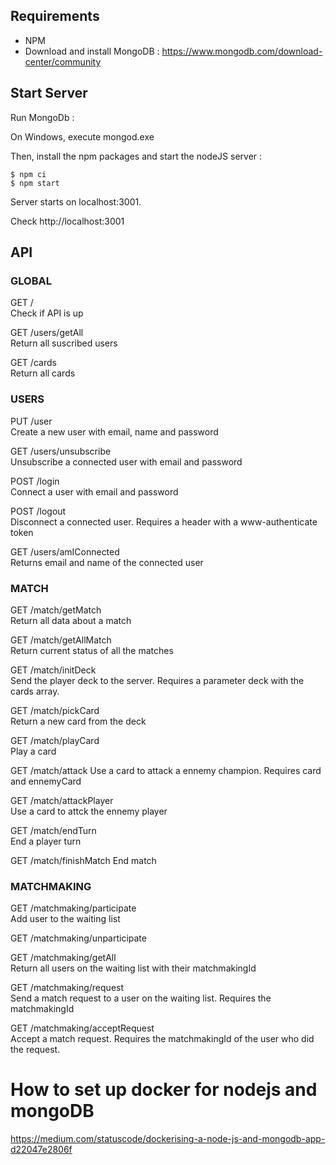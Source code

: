 ## Requirements

- NPM
- Download and install MongoDB : https://www.mongodb.com/download-center/community

## Start Server

Run MongoDb :

On Windows, execute mongod.exe

Then, install the npm packages and start the nodeJS server :

```
$ npm ci
$ npm start
```

Server starts on localhost:3001.

Check http://localhost:3001

## API

### GLOBAL  
  
GET /  
Check if API is up

GET /users/getAll  
Return all suscribed users

GET /cards  
Return all cards

### USERS

PUT /user    
Create a new user with email, name and password

GET /users/unsubscribe  
Unsubscribe a connected user with email and password

POST /login  
Connect a user with email and password

POST /logout   
Disconnect a connected user. Requires a header with a www-authenticate token

GET /users/amIConnected  
Returns email and name of the connected user

### MATCH

GET /match/getMatch  
Return all data about a match

GET /match/getAllMatch  
Return current status of all the matches

GET /match/initDeck  
Send the player deck to the server. Requires a parameter deck with the cards array.

GET /match/pickCard  
Return a new card from the deck

GET /match/playCard  
Play a card

GET /match/attack 
Use a card to attack a ennemy champion. Requires card and ennemyCard

GET /match/attackPlayer  
Use a card to attck the ennemy player

GET /match/endTurn  
End a player turn

GET /match/finishMatch
End match

### MATCHMAKING

GET /matchmaking/participate  
Add user to the waiting list

GET /matchmaking/unparticipate  

GET /matchmaking/getAll  
Return all users on the waiting list with their matchmakingId

GET /matchmaking/request  
Send a match request to a user on the waiting list. Requires the matchmakingId

GET /matchmaking/acceptRequest  
Accept a match request. Requires the matchmakingId of the user who did the request.

# How to set up docker for nodejs and mongoDB

https://medium.com/statuscode/dockerising-a-node-js-and-mongodb-app-d22047e2806f
